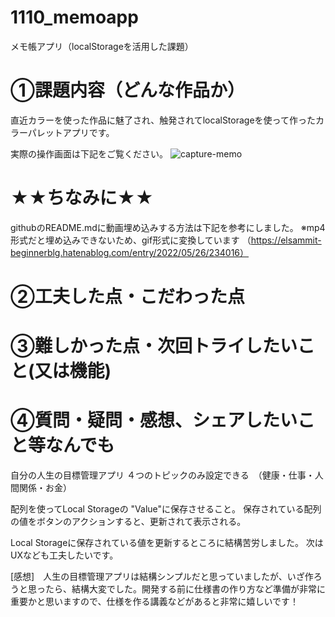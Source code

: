# 1110_memoapp
メモ帳アプリ（localStorageを活用した課題）

# ①課題内容（どんな作品か）
直近カラーを使った作品に魅了され、触発されてlocalStorageを使って作ったカラーパレットアプリです。

実際の操作画面は下記をご覧ください。
![capture-memo](https://github.com/aluk05/1110_memoapp/assets/147965084/db89ba67-0daf-4d90-b01f-27436ae6a616)

# ★★ちなみに★★
githubのREADME.mdに動画埋め込みする方法は下記を参考にしました。
※mp4形式だと埋め込みできないため、gif形式に変換しています
（https://elsammit-beginnerblg.hatenablog.com/entry/2022/05/26/234016）

# ②工夫した点・こだわった点


# ③難しかった点・次回トライしたいこと(又は機能)

# ④質問・疑問・感想、シェアしたいこと等なんでも


自分の人生の目標管理アプリ ４つのトピックのみ設定できる　（健康・仕事・人間関係・お金）

配列を使ってLocal Storageの "Value"に保存させること。
保存されている配列の値をボタンのアクションすると、更新されて表示される。

Local Storageに保存されている値を更新するところに結構苦労しました。
次はUXなども工夫したいです。

[感想]　人生の目標管理アプリは結構シンプルだと思っていましたが、いざ作ろうと思ったら、結構大変でした。開発する前に仕様書の作り方など準備が非常に重要かと思いますので、仕様を作る講義などがあると非常に嬉しいです！
